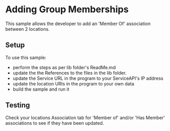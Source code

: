 # Adding Group Memberships
This sample allows the developer to add an 'Member Of' association between 2 locations. 

## Setup
To use this sample:
 - perform the steps as per lib folder's ReadMe.md
 - update the the References to the files in the lib folder.
 - update the Service URL in the program to your ServiceAPI's IP address
 - update the location URIs in the program to your own data
 - build the sample and run it

## Testing
Check your locations Association tab for 'Member of' and/or 'Has Member' associations to see if they have been updated.

